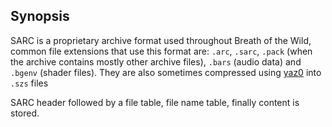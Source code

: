 ## Synopsis

SARC is a proprietary archive format used throughout Breath of the Wild, common
file extensions that use this format are: `.arc`, `.sarc`, `.pack` (when the
archive contains mostly other archive files), `.bars` (audio data) and
`.bgenv` (shader files). They are also sometimes compressed using [yaz0](yaz0.md)
into `.szs` files

SARC header followed by a file table, file name table, finally content is stored.
